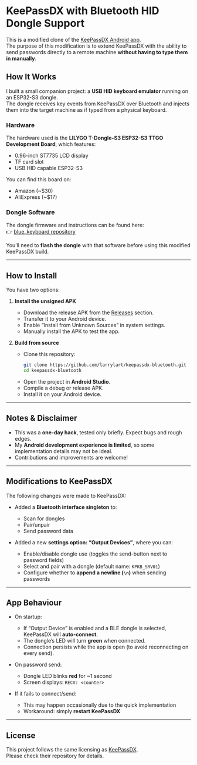 # KeePassDX with Bluetooth HID Dongle Support

This is a modified clone of the [KeePassDX Android app](https://github.com/Kunzisoft/KeePassDX).  
The purpose of this modification is to extend KeePassDX with the ability to send passwords directly to a remote machine **without having to type them in manually**.

## How It Works

I built a small companion project: a **USB HID keyboard emulator** running on an ESP32-S3 dongle.  
The dongle receives key events from KeePassDX over Bluetooth and injects them into the target machine as if typed from a physical keyboard.

### Hardware

The hardware used is the **LILYGO T-Dongle-S3 ESP32-S3 TTGO Development Board**, which features:

- 0.96-inch ST7735 LCD display  
- TF card slot  
- USB HID capable ESP32-S3  

You can find this board on:
- Amazon (~$30)  
- AliExpress (~$17)  

### Dongle Software

The dongle firmware and instructions can be found here:  
👉 [blue_keyboard repository](https://github.com/larrylart/blue_keyboard/)  

You’ll need to **flash the dongle** with that software before using this modified KeePassDX build.

---

## How to Install

You have two options:

1. **Install the unsigned APK**  
   - Download the release APK from the [Releases](./releases) section.  
   - Transfer it to your Android device.  
   - Enable “Install from Unknown Sources” in system settings.  
   - Manually install the APK to test the app.  

2. **Build from source**  
   - Clone this repository:  
     ```bash
     git clone https://github.com/larrylart/keepassdx-bluetooth.git
     cd keepassdx-bluetooth
     ```
   - Open the project in **Android Studio**.  
   - Compile a debug or release APK.  
   - Install it on your Android device.  

---

## Notes & Disclaimer

- This was a **one-day hack**, tested only briefly. Expect bugs and rough edges.  
- My **Android development experience is limited**, so some implementation details may not be ideal.  
- Contributions and improvements are welcome!

---

## Modifications to KeePassDX

The following changes were made to KeePassDX:

- Added a **Bluetooth interface singleton** to:
  - Scan for dongles  
  - Pair/unpair  
  - Send password data  

- Added a new **settings option: “Output Devices”**, where you can:  
  - Enable/disable dongle use (toggles the send-button next to password fields)  
  - Select and pair with a dongle (default name: `KPKB_SRV01`)  
  - Configure whether to **append a newline (`\n`)** when sending passwords  

---

## App Behaviour

- On startup:  
  - If “Output Device” is enabled and a BLE dongle is selected, KeePassDX will **auto-connect**.  
  - The dongle’s LED will turn **green** when connected.  
  - Connection persists while the app is open (to avoid reconnecting on every send).  

- On password send:  
  - Dongle LED blinks **red** for ~1 second  
  - Screen displays: `RECV: <counter>`  

- If it fails to connect/send:  
  - This may happen occasionally due to the quick implementation  
  - Workaround: simply **restart KeePassDX**  

---

## License

This project follows the same licensing as [KeePassDX](https://github.com/Kunzisoft/KeePassDX).  
Please check their repository for details.
